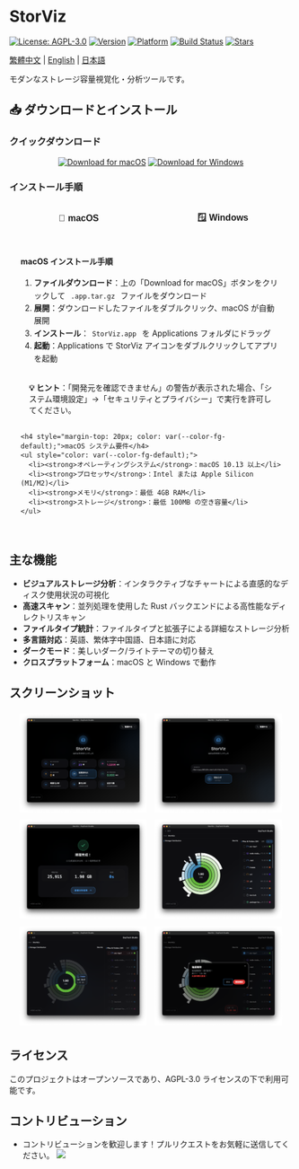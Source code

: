 # StorViz

[![License: AGPL-3.0](https://img.shields.io/badge/License-AGPL--3.0-blue.svg)](https://opensource.org/licenses/AGPL-3.0)
[![Version](https://img.shields.io/badge/version-1.0.0--rc.3-green.svg)](https://github.com/ExpTechTW/StorViz/releases)
[![Platform](https://img.shields.io/badge/platform-macOS%20%7C%20Windows-lightgrey.svg)](https://github.com/ExpTechTW/StorViz/releases)
[![Build Status](https://github.com/ExpTechTW/StorViz/workflows/CI%20Build%20Check/badge.svg)](https://github.com/ExpTechTW/StorViz/actions)
[![Stars](https://img.shields.io/github/stars/ExpTechTW/StorViz?style=social)](https://github.com/ExpTechTW/StorViz)

[繁體中文](README.md) | [English](README.en.md) | [日本語](README.ja.md)

モダンなストレージ容量視覚化・分析ツールです。

## 📥 ダウンロードとインストール

### クイックダウンロード

<div align="center">

[![Download for macOS](https://img.shields.io/badge/Download-macOS-black?style=for-the-badge&logo=apple)](https://github.com/ExpTechTW/StorViz/releases/latest/download/StorViz_universal.app.tar.gz)
[![Download for Windows](https://img.shields.io/badge/Download-Windows-blue?style=for-the-badge&logo=windows)](https://github.com/ExpTechTW/StorViz/releases/latest/download/StorViz_1.0.0-rc.3_x64-setup.exe)

</div>

### インストール手順

<div style="margin: 20px 0;">
  <div style="display: flex; border-bottom: 2px solid var(--color-border-default); margin-bottom: 20px;">
    <button onclick="showTab('macos')" id="macos-tab" style="flex: 1; padding: 12px 20px; border: none; background: var(--color-accent-emphasis); color: var(--color-fg-on-emphasis); cursor: pointer; font-size: 16px; font-weight: bold; border-radius: 8px 8px 0 0; margin-right: 5px;">🍎 macOS</button>
    <button onclick="showTab('windows')" id="windows-tab" style="flex: 1; padding: 12px 20px; border: none; background: var(--color-btn-bg); color: var(--color-fg-default); cursor: pointer; font-size: 16px; font-weight: bold; border-radius: 8px 8px 0 0; margin-left: 5px;">🪟 Windows</button>
  </div>
  
  <div id="macos-content" style="display: block; padding: 20px; background: var(--color-canvas-subtle); border-radius: 0 0 8px 8px; border: 1px solid var(--color-border-default);">
    <h4 style="margin-top: 0; color: var(--color-fg-default);">macOS インストール手順</h4>
    <ol style="line-height: 1.6; color: var(--color-fg-default);">
      <li><strong>ファイルダウンロード</strong>：上の「Download for macOS」ボタンをクリックして <code style="background: var(--color-neutral-muted); color: var(--color-fg-default); padding: 2px 6px; border-radius: 4px;">.app.tar.gz</code> ファイルをダウンロード</li>
      <li><strong>展開</strong>：ダウンロードしたファイルをダブルクリック、macOS が自動展開</li>
      <li><strong>インストール</strong>：<code style="background: var(--color-neutral-muted); color: var(--color-fg-default); padding: 2px 6px; border-radius: 4px;">StorViz.app</code> を Applications フォルダにドラッグ</li>
      <li><strong>起動</strong>：Applications で StorViz アイコンをダブルクリックしてアプリを起動</li>
    </ol>
    <div style="background: var(--color-accent-subtle); padding: 15px; border-radius: 6px; margin-top: 15px; border-left: 4px solid var(--color-accent-emphasis);">
      <strong style="color: var(--color-fg-default);">💡 ヒント</strong><span style="color: var(--color-fg-muted);">：「開発元を確認できません」の警告が表示された場合、「システム環境設定」→「セキュリティとプライバシー」で実行を許可してください。</span>
    </div>
    
    <h4 style="margin-top: 20px; color: var(--color-fg-default);">macOS システム要件</h4>
    <ul style="color: var(--color-fg-default);">
      <li><strong>オペレーティングシステム</strong>：macOS 10.13 以上</li>
      <li><strong>プロセッサ</strong>：Intel または Apple Silicon (M1/M2)</li>
      <li><strong>メモリ</strong>：最低 4GB RAM</li>
      <li><strong>ストレージ</strong>：最低 100MB の空き容量</li>
    </ul>
  </div>
  
  <div id="windows-content" style="display: none; padding: 20px; background: var(--color-canvas-subtle); border-radius: 0 0 8px 8px; border: 1px solid var(--color-border-default);">
    <h4 style="margin-top: 0; color: var(--color-fg-default);">Windows インストール手順</h4>
    <ol style="line-height: 1.6; color: var(--color-fg-default);">
      <li><strong>ファイルダウンロード</strong>：上の「Download for Windows」ボタンをクリックして <code style="background: var(--color-neutral-muted); color: var(--color-fg-default); padding: 2px 6px; border-radius: 4px;">.exe</code> インストーラーをダウンロード</li>
      <li><strong>インストーラー実行</strong>：ダウンロードしたインストーラーをダブルクリック</li>
      <li><strong>インストールウィザード</strong>：インストールウィザードの指示に従う</li>
      <li><strong>起動</strong>：スタートメニューまたはデスクトップショートカットから StorViz を起動</li>
    </ol>
    <div style="background: var(--color-success-subtle); padding: 15px; border-radius: 6px; margin-top: 15px; border-left: 4px solid var(--color-success-emphasis);">
      <strong style="color: var(--color-fg-default);">💡 ヒント</strong><span style="color: var(--color-fg-muted);">：Windows Defender が警告を表示した場合、「詳細情報」→「実行」を選択してください。</span>
    </div>
    
    <h4 style="margin-top: 20px; color: var(--color-fg-default);">Windows システム要件</h4>
    <ul style="color: var(--color-fg-default);">
      <li><strong>オペレーティングシステム</strong>：Windows 10 以上</li>
      <li><strong>アーキテクチャ</strong>：x64 (64-bit)</li>
      <li><strong>メモリ</strong>：最低 4GB RAM</li>
      <li><strong>ストレージ</strong>：最低 100MB の空き容量</li>
    </ul>
  </div>
</div>

<script>
function showTab(tabName) {
  // すべてのコンテンツを非表示
  document.getElementById('macos-content').style.display = 'none';
  document.getElementById('windows-content').style.display = 'none';
  
  // すべてのボタンスタイルをリセット
  document.getElementById('macos-tab').style.background = 'var(--color-btn-bg)';
  document.getElementById('macos-tab').style.color = 'var(--color-fg-default)';
  document.getElementById('windows-tab').style.background = 'var(--color-btn-bg)';
  document.getElementById('windows-tab').style.color = 'var(--color-fg-default)';
  
  // 選択されたコンテンツを表示
  document.getElementById(tabName + '-content').style.display = 'block';
  
  // 選択されたボタンをハイライト
  document.getElementById(tabName + '-tab').style.background = 'var(--color-accent-emphasis)';
  document.getElementById(tabName + '-tab').style.color = 'var(--color-fg-on-emphasis)';
}
</script>

## 主な機能

- **ビジュアルストレージ分析**：インタラクティブなチャートによる直感的なディスク使用状況の可視化
- **高速スキャン**：並列処理を使用した Rust バックエンドによる高性能なディレクトリスキャン
- **ファイルタイプ統計**：ファイルタイプと拡張子による詳細なストレージ分析
- **多言語対応**：英語、繁体字中国語、日本語に対応
- **ダークモード**：美しいダーク/ライトテーマの切り替え
- **クロスプラットフォーム**：macOS と Windows で動作

## スクリーンショット

<div align="center">

<img src="images/zh/image1.png" alt="メインインターフェース" width="45%" style="margin: 5px;">
<img src="images/zh/image2.png" alt="ファイルタイプ統計" width="45%" style="margin: 5px;">

<img src="images/zh/image3.png" alt="ディレクトリ構造" width="45%" style="margin: 5px;">
<img src="images/zh/image4.png" alt="ダークモード" width="45%" style="margin: 5px;">

<img src="images/zh/image5.png" alt="多言語サポート" width="45%" style="margin: 5px;">
<img src="images/zh/image6.png" alt="高度な分析" width="45%" style="margin: 5px;">

</div>

## ライセンス

このプロジェクトはオープンソースであり、AGPL-3.0 ライセンスの下で利用可能です。

## コントリビューション

- コントリビューションを歓迎します！プルリクエストをお気軽に送信してください。
  <a href="https://github.com/exptechtw/StorViz/graphs/contributors"><img src="https://contrib.rocks/image?repo=exptechtw/StorViz" ></a>
